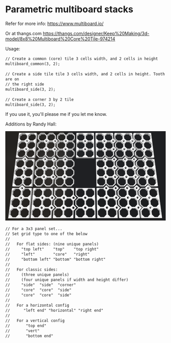# Parametric multiboard stacks

Refer for more info:
https://www.multiboard.io/

Or at thangs.com
https://thangs.com/designer/Keep%20Making/3d-model/8x8%20Multiboard%20Core%20Tile-974214

Usage:
```
// Create a common (core) tile 3 cells width, and 2 cells in height
multiboard_common(3, 2);

// Create a side tile tile 3 cells width, and 2 cells in height. Tooth are on
// the right side
multiboard_side(3, 2);

// Create a corner 3 by 2 tile
multiboard_side(3, 2);
```

If you use it, you'll please me if you let me know.

Additions by Randy Hall:

![examples](examples.png)

```
// For a 3x3 panel set...
// Set grid type to one of the below
// 
//   For flat sides: (nine unique panels)
//     "top left"    "top"    "top right"
//     "left"        "core"   "right"
//     "bottom left" "bottom" "bottom right"
// 
//   For classic sides: 
//     (three unique panels)
//     (four unique panels if width and height differ)
//     "side"  "side"  "corner"
//     "core"  "core"  "side"
//     "core"  "core"  "side"
//
//   For a horizontal config
//      "left end" "horizontal" "right end"
//
//   For a vertical config
//       "top end"
//       "vert"
//       "bottom end"
```
